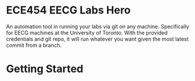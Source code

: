 # ECE454 EECG Labs Hero
An automation tool in running your labs via git on any machine. Specifically for EECG machines at the University of Toronto.
With the provided credentials and git repo, it will run whatever you want given the most latest commit from a branch.

# Getting Started
